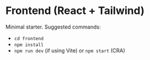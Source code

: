 # Frontend (React + Tailwind)

Minimal starter. Suggested commands:
- `cd frontend`
- `npm install`
- `npm run dev` (if using Vite) or `npm start` (CRA)
